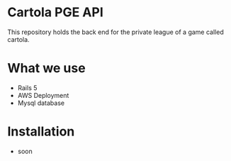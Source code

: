 # Cartola PGE API

This repository holds the back end for the private league of a game called cartola.

# What we use

  - Rails 5
  - AWS Deployment
  - Mysql database

# Installation

  - soon

